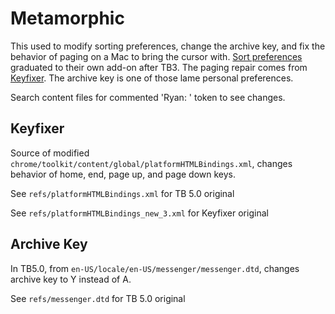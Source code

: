 Metamorphic
===========

This used to modify sorting preferences, change the archive key, and
fix the behavior of paging on a Mac to bring the cursor with.
[Sort preferences][1] graduated to their own add-on after TB3.  The paging
repair comes from [Keyfixer][2].  The archive key is one of those lame
personal preferences.

Search content files for commented 'Ryan: ' token to see changes.

Keyfixer
--------

Source of modified `chrome/toolkit/content/global/platformHTMLBindings.xml`,
changes behavior of home, end, page up, and page down keys.

See `refs/platformHTMLBindings.xml` for TB 5.0 original

See `refs/platformHTMLBindings_new_3.xml` for Keyfixer original

Archive Key
-----------

In TB5.0, from `en-US/locale/en-US/messenger/messenger.dtd`, changes archive
key to Y instead of A.

See `refs/messenger.dtd` for TB 5.0 original

[1]: https://addons.mozilla.org/thunderbird/addon/sortpref/
[2]: https://addons.mozilla.org/thunderbird/addon/keyfixer/